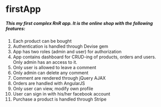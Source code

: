 # firstApp

##### This my first complex RnR app. It is the online shop with the following features:

1. Each product can be bought
2. Authentication is handled through Devise gem
3. App has two roles (admin and user) for authorization
4. App contains dashboard for CRUD-ing of products, orders and users. Only admin has an access to it.
5. Only user is allowed to leave a comment
6. Only admin can delete any comment
7. Comment are rendered through jQuery AJAX
8. Orders are handled with AngularJS
9. Only user can view, modify own profile
10. User can sign in with his/her facebook account 
11. Purchase a product is handled through Stripe
